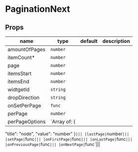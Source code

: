 # PaginationNext

## Props

|name|type|default|description|
|----|----|-------|-----------|
|amountOfPages|`number`|||
|itemCount*|`number`|||
|page|`number`|||
|itemsStart|`number`|||
|itemsEnd|`number`|||
|widtgetId|`string`|||
|dropDirection|`string`|||
|onSetPerPage|`func`|||
|perPage|`number`|||
|perPageOptions|`Array of: {
  "title": "node",
  "value": "number"
}`|||
|lastPage|`number`|||
|setPage|`func`|||
|onFirstPage|`func`|||
|onLastPage|`func`|||
|onPreviousPage|`func`|||
|onNextPage|`func`|||


